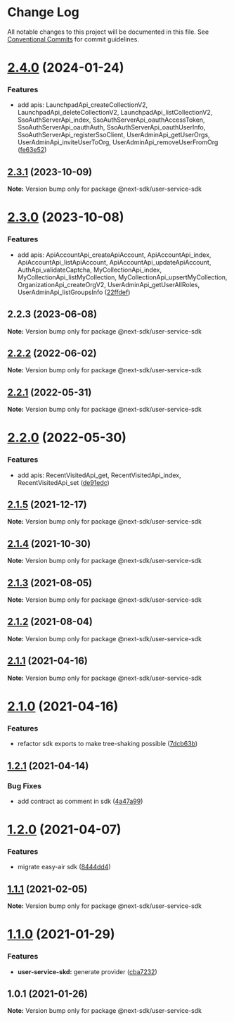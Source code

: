 # Change Log

All notable changes to this project will be documented in this file.
See [Conventional Commits](https://conventionalcommits.org) for commit guidelines.

# [2.4.0](https://github.com/easyops-cn/next-providers/compare/@next-sdk/user-service-sdk@2.3.1...@next-sdk/user-service-sdk@2.4.0) (2024-01-24)

### Features

- add apis: LaunchpadApi_createCollectionV2, LaunchpadApi_deleteCollectionV2, LaunchpadApi_listCollectionV2, SsoAuthServerApi_index, SsoAuthServerApi_oauthAccessToken, SsoAuthServerApi_oauthAuth, SsoAuthServerApi_oauthUserInfo, SsoAuthServerApi_registerSsoClient, UserAdminApi_getUserOrgs, UserAdminApi_inviteUserToOrg, UserAdminApi_removeUserFromOrg ([fe63e52](https://github.com/easyops-cn/next-providers/commit/fe63e5252631483c9b36b40fd34b9d676a249263))

## [2.3.1](https://github.com/easyops-cn/next-providers/compare/@next-sdk/user-service-sdk@2.3.0...@next-sdk/user-service-sdk@2.3.1) (2023-10-09)

**Note:** Version bump only for package @next-sdk/user-service-sdk

# [2.3.0](https://github.com/easyops-cn/next-providers/compare/@next-sdk/user-service-sdk@2.2.3...@next-sdk/user-service-sdk@2.3.0) (2023-10-08)

### Features

- add apis: ApiAccountApi_createApiAccount, ApiAccountApi_index, ApiAccountApi_listApiAccount, ApiAccountApi_updateApiAccount, AuthApi_validateCaptcha, MyCollectionApi_index, MyCollectionApi_listMyCollection, MyCollectionApi_upsertMyCollection, OrganizationApi_createOrgV2, UserAdminApi_getUserAllRoles, UserAdminApi_listGroupsInfo ([22ffdef](https://github.com/easyops-cn/next-providers/commit/22ffdefc1abff1de58d653dc39e8e25757ee862e))

## 2.2.3 (2023-06-08)

**Note:** Version bump only for package @next-sdk/user-service-sdk

## [2.2.2](https://github.com/easyops-cn/next-providers/compare/@next-sdk/user-service-sdk@2.2.1...@next-sdk/user-service-sdk@2.2.2) (2022-06-02)

**Note:** Version bump only for package @next-sdk/user-service-sdk

## [2.2.1](https://github.com/easyops-cn/next-providers/compare/@next-sdk/user-service-sdk@2.2.0...@next-sdk/user-service-sdk@2.2.1) (2022-05-31)

**Note:** Version bump only for package @next-sdk/user-service-sdk

# [2.2.0](https://github.com/easyops-cn/next-providers/compare/@next-sdk/user-service-sdk@2.1.5...@next-sdk/user-service-sdk@2.2.0) (2022-05-30)

### Features

- add apis: RecentVisitedApi_get, RecentVisitedApi_index, RecentVisitedApi_set ([de91edc](https://github.com/easyops-cn/next-providers/commit/de91edcf4621972a9d4e4a01cc43e38fa92ab976))

## [2.1.5](https://github.com/easyops-cn/next-providers/compare/@next-sdk/user-service-sdk@2.1.4...@next-sdk/user-service-sdk@2.1.5) (2021-12-17)

**Note:** Version bump only for package @next-sdk/user-service-sdk

## [2.1.4](https://github.com/easyops-cn/next-providers/compare/@next-sdk/user-service-sdk@2.1.3...@next-sdk/user-service-sdk@2.1.4) (2021-10-30)

**Note:** Version bump only for package @next-sdk/user-service-sdk

## [2.1.3](https://github.com/easyops-cn/next-providers/compare/@next-sdk/user-service-sdk@2.1.2...@next-sdk/user-service-sdk@2.1.3) (2021-08-05)

**Note:** Version bump only for package @next-sdk/user-service-sdk

## [2.1.2](https://github.com/easyops-cn/next-providers/compare/@next-sdk/user-service-sdk@2.1.1...@next-sdk/user-service-sdk@2.1.2) (2021-08-04)

**Note:** Version bump only for package @next-sdk/user-service-sdk

## [2.1.1](https://github.com/easyops-cn/next-providers/compare/@next-sdk/user-service-sdk@2.1.0...@next-sdk/user-service-sdk@2.1.1) (2021-04-16)

**Note:** Version bump only for package @next-sdk/user-service-sdk

# [2.1.0](https://github.com/easyops-cn/next-providers/compare/@next-sdk/user-service-sdk@1.2.1...@next-sdk/user-service-sdk@2.1.0) (2021-04-16)

### Features

- refactor sdk exports to make tree-shaking possible ([7dcb63b](https://github.com/easyops-cn/next-providers/commit/7dcb63bad6a7e6357c1c14ce9cf3ff9152c0c632))

## [1.2.1](https://github.com/easyops-cn/next-providers/compare/@next-sdk/user-service-sdk@1.2.0...@next-sdk/user-service-sdk@1.2.1) (2021-04-14)

### Bug Fixes

- add contract as comment in sdk ([4a47a99](https://github.com/easyops-cn/next-providers/commit/4a47a99b3ed7f3a366ba64121b71d9f27d07148d))

# [1.2.0](https://github.com/easyops-cn/next-providers/compare/@next-sdk/user-service-sdk@1.1.1...@next-sdk/user-service-sdk@1.2.0) (2021-04-07)

### Features

- migrate easy-air sdk ([8444dd4](https://github.com/easyops-cn/next-providers/commit/8444dd49781a24e06d34d1b2581299030978e1c9))

## [1.1.1](https://github.com/easyops-cn/next-providers/compare/@next-sdk/user-service-sdk@1.1.0...@next-sdk/user-service-sdk@1.1.1) (2021-02-05)

**Note:** Version bump only for package @next-sdk/user-service-sdk

# [1.1.0](https://github.com/easyops-cn/next-providers/compare/@next-sdk/user-service-sdk@1.0.1...@next-sdk/user-service-sdk@1.1.0) (2021-01-29)

### Features

- **user-service-skd:** generate provider ([cba7232](https://github.com/easyops-cn/next-providers/commit/cba7232b10fa3182b528333c69c451ab7b8c8661))

## 1.0.1 (2021-01-26)

**Note:** Version bump only for package @next-sdk/user-service-sdk
